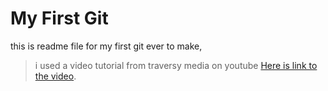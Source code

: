 # My First Git
this is readme file for my first git ever to make, 
> i used a video tutorial from traversy media on youtube
[Here is link to the video](https://www.youtube.com/watch?v=SWYqp7iY_Tc).